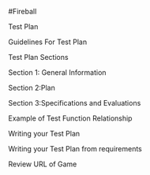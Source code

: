 #Fireball

Test Plan

Guidelines For Test Plan

Test Plan Sections

Section 1: General Information

Section 2:Plan

Section 3:Specifications and Evaluations

Example of Test Function Relationship

Writing your Test Plan

Writing your Test Plan from requirements

Review URL of Game
